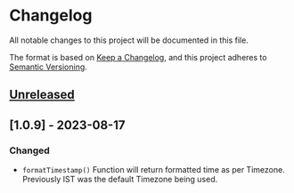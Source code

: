 # Changelog
All notable changes to this project will be documented in this file.

The format is based on [Keep a Changelog](https://keepachangelog.com/en/1.0.0/),
and this project adheres to [Semantic Versioning](https://semver.org/spec/v2.0.0.html).

## [Unreleased]

## [1.0.9] - 2023-08-17

### Changed

- `formatTimestamp()` Function will return formatted time as per Timezone. Previously IST was the default Timezone being used.

[Unreleased]: https://github.com/Edugem-Technologies/bombaysoftwares-tskit/compare/v1.0.9...HEAD